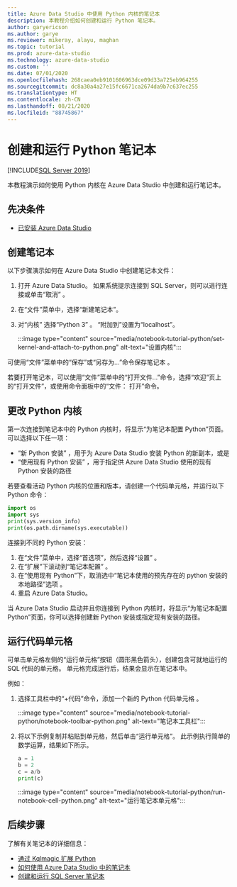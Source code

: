 ```yaml
---
title: Azure Data Studio 中使用 Python 内核的笔记本
description: 本教程介绍如何创建和运行 Python 笔记本。
author: garyericson
ms.author: garye
ms.reviewer: mikeray, alayu, maghan
ms.topic: tutorial
ms.prod: azure-data-studio
ms.technology: azure-data-studio
ms.custom: ''
ms.date: 07/01/2020
ms.openlocfilehash: 268caea0eb9101606963dce09d33a725eb964255
ms.sourcegitcommit: dc8a30a4a27e15fc6671ca2674da9b7c637ec255
ms.translationtype: HT
ms.contentlocale: zh-CN
ms.lasthandoff: 08/21/2020
ms.locfileid: "88745867"
---
```

# <a name="create-and-run-a-python-notebook"></a>创建和运行 Python 笔记本

[!INCLUDE[SQL Server 2019](../includes/applies-to-version/sqlserver2019.md)]

本教程演示如何使用 Python 内核在 Azure Data Studio 中创建和运行笔记本。

## <a name="prerequisites"></a>先决条件

- [已安装 Azure Data Studio](download-azure-data-studio.md)

## <a name="create-a-notebook"></a>创建笔记本

以下步骤演示如何在 Azure Data Studio 中创建笔记本文件：

1. 打开 Azure Data Studio。 如果系统提示连接到 SQL Server，则可以进行连接或单击“取消”  。

1. 在“文件”菜单中，选择“新建笔记本”。

1. 对“内核”  选择“Python 3”  。 “附加到”设置为“localhost”。

   :::image type="content" source="media/notebook-tutorial-python/set-kernel-and-attach-to-python.png" alt-text="设置内核":::

可使用“文件”菜单中的“保存”或“另存为…”命令保存笔记本  。 

若要打开笔记本，可以使用“文件”菜单中的“打开文件…”命令，选择“欢迎”页上的“打开文件”，或使用命令面板中的“文件：    打开”命令。

## <a name="change-the-python-kernel"></a>更改 Python 内核

第一次连接到笔记本中的 Python 内核时，将显示“为笔记本配置 Python”页面。 可以选择以下任一项：

- “新 Python 安装”  ，用于为 Azure Data Studio 安装 Python 的新副本，或是
- “使用现有 Python 安装”  ，用于指定供 Azure Data Studio 使用的现有 Python 安装的路径

若要查看活动 Python 内核的位置和版本，请创建一个代码单元格，并运行以下 Python 命令：

```python
import os
import sys
print(sys.version_info)
print(os.path.dirname(sys.executable))
```

连接到不同的 Python 安装：

1. 在“文件”菜单中，选择“首选项”，然后选择“设置”    。
1. 在“扩展”下滚动到“笔记本配置”   。
1. 在“使用现有 Python”下，取消选中“笔记本使用的预先存在的 python 安装的本地路径”选项  。
1. 重启 Azure Data Studio。

当 Azure Data Studio 启动并且你连接到 Python 内核时，将显示“为笔记本配置 Python”页面，你可以选择创建新 Python 安装或指定现有安装的路径。

## <a name="run-a-code-cell"></a>运行代码单元格

可单击单元格左侧的“运行单元格”按钮（圆形黑色箭头），创建包含可就地运行的 SQL 代码的单元格。 单元格完成运行后，结果会显示在笔记本中。

例如：

1. 选择工具栏中的“+代码”命令，添加一个新的 Python 代码单元格  。

   :::image type="content" source="media/notebook-tutorial-python/notebook-toolbar-python.png" alt-text="笔记本工具栏":::

1. 将以下示例复制并粘贴到单元格，然后单击“运行单元格”。 此示例执行简单的数学运算，结果如下所示。

   ```python
   a = 1
   b = 2
   c = a/b
   print(c)
   ```

   :::image type="content" source="media/notebook-tutorial-python/run-notebook-cell-python.png" alt-text="运行笔记本单元格":::

## <a name="next-steps"></a>后续步骤

了解有关笔记本的详细信息：

- [通过 Kqlmagic 扩展 Python](notebooks-kqlmagic.md)
- [如何使用 Azure Data Studio 中的笔记本](notebooks-guidance.md)
- [创建和运行 SQL Server 笔记本](notebooks-tutorial-sql-kernel.md)
